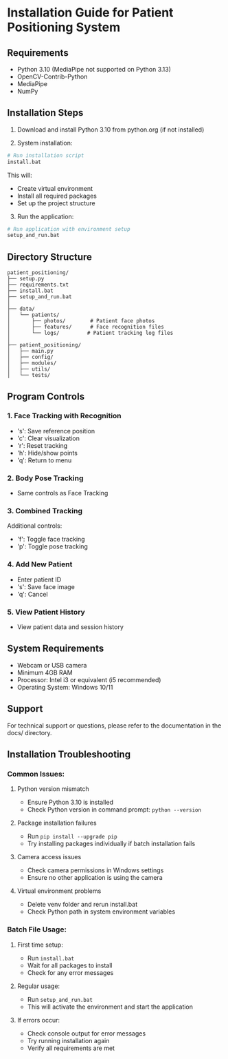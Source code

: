 # Installation Guide for Patient Positioning System

## Requirements
- Python 3.10 (MediaPipe not supported on Python 3.13)
- OpenCV-Contrib-Python
- MediaPipe
- NumPy

## Installation Steps

1. Download and install Python 3.10 from python.org (if not installed)

2. System installation:
```bash
# Run installation script
install.bat
```
This will:
- Create virtual environment
- Install all required packages
- Set up the project structure

3. Run the application:
```bash
# Run application with environment setup
setup_and_run.bat
```

## Directory Structure
```
patient_positioning/
├── setup.py
├── requirements.txt
├── install.bat
├── setup_and_run.bat
│
├── data/
│   └── patients/
│       ├── photos/        # Patient face photos
│       ├── features/      # Face recognition files
│       └── logs/         # Patient tracking log files
│
├── patient_positioning/
│   ├── main.py
│   ├── config/
│   ├── modules/
│   ├── utils/
│   └── tests/           
```

## Program Controls

### 1. Face Tracking with Recognition
- 's': Save reference position
- 'c': Clear visualization
- 'r': Reset tracking
- 'h': Hide/show points
- 'q': Return to menu

### 2. Body Pose Tracking
- Same controls as Face Tracking

### 3. Combined Tracking
Additional controls:
- 'f': Toggle face tracking
- 'p': Toggle pose tracking

### 4. Add New Patient
- Enter patient ID
- 's': Save face image
- 'q': Cancel

### 5. View Patient History
- View patient data and session history

## System Requirements
- Webcam or USB camera
- Minimum 4GB RAM
- Processor: Intel i3 or equivalent (i5 recommended)
- Operating System: Windows 10/11

## Support
For technical support or questions, please refer to the documentation in the docs/ directory.

## Installation Troubleshooting

### Common Issues:
1. Python version mismatch
   - Ensure Python 3.10 is installed
   - Check Python version in command prompt: `python --version`

2. Package installation failures
   - Run `pip install --upgrade pip`
   - Try installing packages individually if batch installation fails

3. Camera access issues
   - Check camera permissions in Windows settings
   - Ensure no other application is using the camera

4. Virtual environment problems
   - Delete venv folder and rerun install.bat
   - Check Python path in system environment variables

### Batch File Usage:
1. First time setup:
   - Run `install.bat`
   - Wait for all packages to install
   - Check for any error messages

2. Regular usage:
   - Run `setup_and_run.bat`
   - This will activate the environment and start the application

3. If errors occur:
   - Check console output for error messages
   - Try running installation again
   - Verify all requirements are met